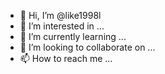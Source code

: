- 👋 Hi, I’m @like1998l
- 👀 I’m interested in ...
- 🌱 I’m currently learning ...
- 💞️ I’m looking to collaborate on ...
- 📫 How to reach me ...

<!---
like1998l/like1998l is a ✨ special ✨ repository because its `README.md` (this file) appears on your GitHub profile.
You can click the Preview link to take a look at your changes.
--->

